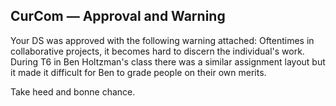 ## CurCom &mdash; Approval and Warning

Your DS was approved with the following warning attached: Oftentimes in collaborative projects, it becomes hard to discern the individual's work. During T6 in Ben Holtzman's class there was a similar assignment layout but it made it difficult for Ben to grade people on their own merits.

Take heed and bonne chance.
